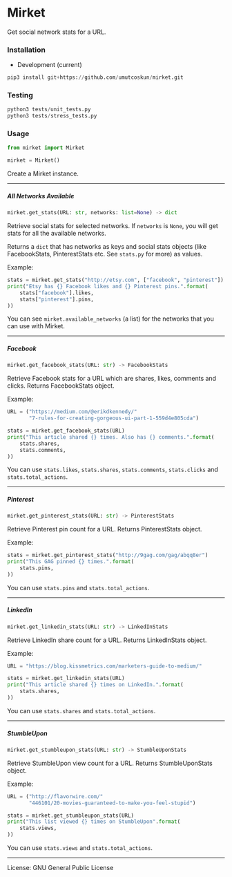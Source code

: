 # Mirket
Get social network stats for a URL.

### Installation
* Development (current)
```python
pip3 install git+https://github.com/umutcoskun/mirket.git
```

### Testing
```python
python3 tests/unit_tests.py
python3 tests/stress_tests.py
```

### Usage
```python
from mirket import Mirket

mirket = Mirket()
```

Create a Mirket instance.

---

##### All Networks Available

```python
mirket.get_stats(URL: str, networks: list=None) -> dict
```

Retrieve social stats for selected networks. If `networks` is `None`, you will get stats for all the available networks.

Returns a `dict` that has networks as keys and social stats objects (like FacebookStats, PinterestStats etc. See `stats.py` for more) as values.

Example:

```python
stats = mirket.get_stats("http://etsy.com", ["facebook", "pinterest"])
print("Etsy has {} Facebook likes and {} Pinterest pins.".format(
    stats["facebook"].likes,
    stats["pinterest"].pins,
))
```

You can see `mirket.available_networks` (a list) for the networks that you can use with Mirket.

---

##### Facebook

```python
mirket.get_facebook_stats(URL: str) -> FacebookStats
```

Retrieve Facebook stats for a URL which are shares, likes, comments and clicks. Returns FacebookStats object.

Example:

```python
URL = ("https://medium.com/@erikdkennedy/"
       "7-rules-for-creating-gorgeous-ui-part-1-559d4e805cda")

stats = mirket.get_facebook_stats(URL)
print("This article shared {} times. Also has {} comments.".format(
    stats.shares,
    stats.comments,
))

```

You can use `stats.likes`, `stats.shares`, `stats.comments`, `stats.clicks` and `stats.total_actions`.

---

##### Pinterest

```python
mirket.get_pinterest_stats(URL: str) -> PinterestStats
```

Retrieve Pinterest pin count for a URL. Returns PinterestStats object.

Example:

```python
stats = mirket.get_pinterest_stats("http://9gag.com/gag/abqq8er")
print("This GAG pinned {} times.".format(
    stats.pins,
))
```

You can use `stats.pins` and `stats.total_actions`.

---

##### LinkedIn

```python
mirket.get_linkedin_stats(URL: str) -> LinkedInStats
```

Retrieve LinkedIn share count for a URL. Returns LinkedInStats object.

Example:

```python
URL = "https://blog.kissmetrics.com/marketers-guide-to-medium/"

stats = mirket.get_linkedin_stats(URL)
print("This article shared {} times on LinkedIn.".format(
    stats.shares,
))
```

You can use `stats.shares` and `stats.total_actions`.

---

##### StumbleUpon

```python
mirket.get_stumbleupon_stats(URL: str) -> StumbleUponStats
```

Retrieve StumbleUpon view count for a URL. Returns StumbleUponStats object.

Example:

```python
URL = ("http://flavorwire.com/"
       "446101/20-movies-guaranteed-to-make-you-feel-stupid")

stats = mirket.get_stumbleupon_stats(URL)
print("This list viewed {} times on StumbleUpon".format(
    stats.views,
))
```

You can use `stats.views` and `stats.total_actions`.

---

License: GNU General Public License

